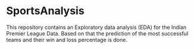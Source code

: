 # SportsAnalysis
This repository contains an Exploratory data analysis (EDA) for the Indian Premier League Data. Based on that the prediction of the most successful teams and their win and loss percentage is done.
